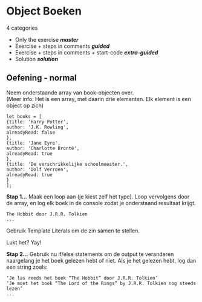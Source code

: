 # Object Boeken

4 categories

- Only the exercise ***master***
- Exercise + steps in comments ***guided***
- Exercise + steps in comments + start-code ***extra-guided***
- Solution ***solution***


Oefening - normal
-------

Neem onderstaande array van book-objecten over.  
(Meer info: Het is een array, met daarin drie elementen. Elk element is een object op zich)  

```
let books = [
{title: 'Harry Potter',
author: 'J.K. Rowling',
alreadyRead: false
},
{title: 'Jane Eyre',
author: 'Charlotte Brontë',
alreadyRead: true
},
{title: 'De verschrikkelijke schoolmeester.',
author: 'Dolf Verroen',
alreadyRead: true
}
];
```

**Stap 1...** Maak een loop aan (je kiest zelf het type).
Loop vervolgens door de array, en log elk boek in de console zodat je onderstaand resultaat krijgt.

```
The Hobbit door J.R.R. Tolkien
...
```

Gebruik Template Literals om de zin samen te stellen.

Lukt het? Yay!

**Stap 2...** Gebruik nu if/else statements om de output te veranderen naargelang je het boek gelezen hebt of niet.
Als je het gelezen hebt, log dan een string zoals:

```
‘Je las reeds het boek “The Hobbit” door J.R.R. Tolkien’
‘Je moet het boek “The Lord of the Rings” by J.R.R. Tolkien nog steeds lezen’
...
```
